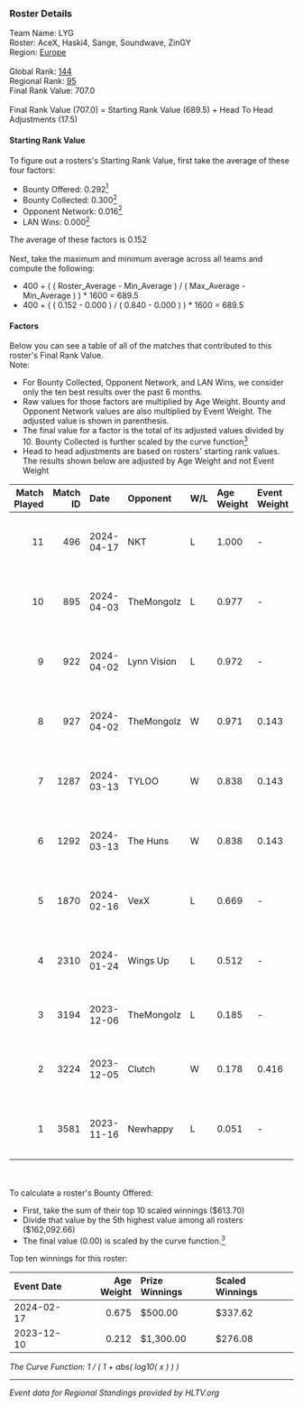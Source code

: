 ### Roster Details<br />
Team Name: LYG<br />
Roster: AceX, Haski4, Sange, Soundwave, ZinGY<br />
Region: [Europe]( ../standings_europe.md)<br />
<br />
Global Rank: [144](../standings_global.md)<br />
Regional Rank: [95]( ../standings_europe.md)<br />
Final Rank Value:  707.0<br />
<br />
Final Rank Value (707.0) = Starting Rank Value (689.5) + Head To Head Adjustments (17.5)<br />

#### Starting Rank Value<br />
To figure out a rosters's Starting Rank Value, first take the average of these four factors:<br />
- Bounty Offered: 0.292[<sup>1</sup>](#table2)
- Bounty Collected: 0.300[<sup>2</sup>](#table1)
- Opponent Network: 0.016[<sup>2</sup>](#table1)
- LAN Wins: 0.000[<sup>2</sup>](#table1)

The average of these factors is 0.152<br />
<br />
Next, take the maximum and minimum average across all teams and compute the following:<br />
- 400 + ( ( Roster_Average - Min_Average ) / ( Max_Average - Min_Average ) ) * 1600 = 689.5
- 400 + ( ( 0.152 - 0.000 ) / ( 0.840 - 0.000 ) ) * 1600 = 689.5


#### Factors<br />
Below you can see a table of all of the matches that contributed to this roster's Final Rank Value.<br />
Note:<br />

- For Bounty Collected, Opponent Network, and LAN Wins, we consider only the ten best results over the past 6 months.
- Raw values for those factors are multiplied by Age Weight. Bounty and Opponent Network values are also multiplied by Event Weight. The adjusted value is shown in parenthesis.
- The final value for a factor is the total of its adjusted values divided by 10. Bounty Collected is further scaled by the curve function[<sup>3</sup>](#curveFunction)
- Head to head adjustments are based on rosters' starting rank values. The results shown below are adjusted by Age Weight and not Event Weight
<span id="table1"></span><br />


| Match Played | Match ID | Date       | Opponent    | W/L | Age Weight | Event Weight | Bounty Collected | Opponent Network | LAN Wins  | H2H Adj. | Roster                                |
| -: | -: | :- | :- | :- | :- | :- | :- | :- | :- | -: | :- |
|           11 |      496 | 2024-04-17 | NKT         | L   | 1.000      | -            | -                | -                | -         |   -24.28 | AceX, Haski4, Sange, Soundwave, ZinGY |
|           10 |      895 | 2024-04-03 | TheMongolz  | L   | 0.977      | -            | -                | -                | -         |    -0.74 | AceX, Haski4, Sange, Soundwave, ZinGY |
|            9 |      922 | 2024-04-02 | Lynn Vision | L   | 0.972      | -            | -                | -                | -         |    -2.75 | AceX, Haski4, Sange, Soundwave, ZinGY |
|            8 |      927 | 2024-04-02 | TheMongolz  | W   | 0.971      | 0.143        | 0.253 (0.035)    | 0.595 (0.082)    | 0 (0.000) |    29.96 | AceX, Haski4, Sange, Soundwave, ZinGY |
|            7 |     1287 | 2024-03-13 | TYLOO       | W   | 0.838      | 0.143        | 0.093 (0.011)    | 0.436 (0.052)    | 0 (0.000) |    21.52 | AceX, Haski4, Sange, Soundwave, ZinGY |
|            6 |     1292 | 2024-03-13 | The Huns    | W   | 0.838      | 0.143        | 0.001 (0.000)    | 0.184 (0.022)    | 0 (0.000) |    12.83 | AceX, Haski4, Sange, Soundwave, ZinGY |
|            5 |     1870 | 2024-02-16 | VexX        | L   | 0.669      | -            | -                | -                | -         |   -10.37 | AceX, Haski4, Sange, Soundwave, ZinGY |
|            4 |     2310 | 2024-01-24 | Wings Up    | L   | 0.512      | -            | -                | -                | -         |    -9.34 | AceX, Haski4, Sange, Soundwave, ZinGY |
|            3 |     3194 | 2023-12-06 | TheMongolz  | L   | 0.185      | -            | -                | -                | -         |    -0.09 | 910, bLitz, mzinho, Senzu, Techno     |
|            2 |     3224 | 2023-12-05 | Clutch      | W   | 0.178      | 0.416        | 0.001 (0.000)    | 0.000 (0.000)    | 0 (0.000) |     1.57 | clouden, flame, hasteka, IMAGINE, IZR |
|            1 |     3581 | 2023-11-16 | Newhappy    | L   | 0.051      | -            | -                | -                | -         |    -0.81 | AceX, Haski4, Sange, Soundwave, zeins |

<br />
<span id="table2"></span><br />
To calculate a roster's Bounty Offered:<br />

- First, take the sum of their top 10 scaled winnings ($613.70)
- Divide that value by the 5th highest value among all rosters ($162,092.66)
- The final value (0.00) is scaled by the curve function.[<sup>3</sup>](#curveFunction)

Top ten winnings for this roster:<br />

| Event Date | Age Weight | Prize Winnings | Scaled Winnings |
| :- | -: | :- | :- |
| 2024-02-17 |      0.675 | $500.00        | $337.62         |
| 2023-12-10 |      0.212 | $1,300.00      | $276.08         |


<span id="curveFunction"></span>_The Curve Function: 1 / ( 1 + abs( log10( x ) ) )_<br />

---
_Event data for Regional Standings provided by HLTV.org_<br />
